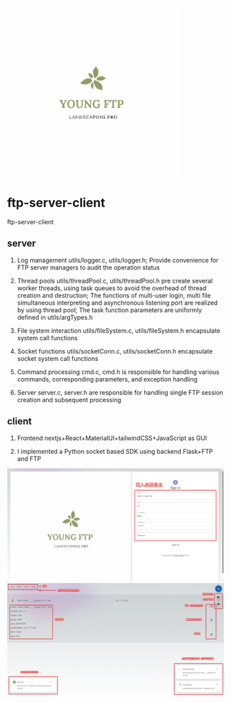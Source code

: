 ![](client/src/young-ftp/public/youth_ftp_small.svg)
# ftp-server-client
ftp-server-client

## server 
1. Log management utils/logger.c, utils/logger.h; Provide convenience for FTP server managers to audit the operation status

2. Thread pools utils/threadPool.c, utils/threadPool.h pre create several worker threads, using task queues to avoid the overhead of thread creation and destruction; The functions of multi-user login, multi file simultaneous interpreting and asynchronous listening port are realized by using thread pool; The task function parameters are uniformly defined in utils/argTypes.h

3. File system interaction utils/fileSystem.c, utils/fileSystem.h encapsulate system call functions

4. Socket functions utils/socketConn.c, utils/socketConn.h encapsulate socket system call functions

5. Command processing cmd.c, cmd.h is responsible for handling various commands, corresponding parameters, and exception handling

6. Server server.c, server.h are responsible for handling single FTP session creation and subsequent processing

## client
1. Frontend nextjs+React+MaterialUI+tailwindCSS+JavaScript as GUI

2. I implemented a Python socket based SDK using backend Flask+FTP and FTP


![](asset/project1-1.png)
![](asset/project1-2.png)
